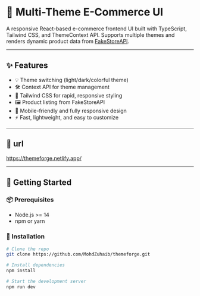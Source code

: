 # 🛒 Multi-Theme E-Commerce UI

A responsive React-based e-commerce frontend UI built with TypeScript, Tailwind CSS, and ThemeContext API. Supports multiple themes and renders dynamic product data from [FakeStoreAPI](https://fakestoreapi.com/products).

---

## ✨ Features

- 💡 Theme switching (light/dark/colorful theme)
- 🛠 Context API for theme management
- 🧱 Tailwind CSS for rapid, responsive styling
- 🖼 Product listing from FakeStoreAPI
- 📱 Mobile-friendly and fully responsive design
- ⚡ Fast, lightweight, and easy to customize

---
## 🔗 url
https://themeforge.netlify.app/

---

## 🚀 Getting Started

### 📦 Prerequisites
- Node.js >= 14
- npm or yarn

### 🔧 Installation

```bash
# Clone the repo
git clone https://github.com/MohdZuhaib/themeforge.git

# Install dependencies
npm install

# Start the development server
npm run dev

